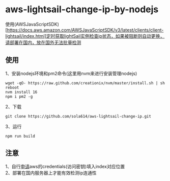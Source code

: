 # aws-lightsail-change-ip-by-nodejs
使用(AWSJavaScriptSDK)[https://docs.aws.amazon.com/AWSJavaScriptSDK/v3/latest/clients/client-lightsail/index.html]定时获取lightSail实例检查ip状态，如果被阻断则自动更换，请部署在国内，放在国外无法批量检测
## 使用
1、安装nodejs环境和pm2命令(这里用nvm来进行安装管理nodejs)
```
wget -qO- https://raw.github.com/creationix/nvm/master/install.sh | sh
reboot
nvm install 16
npm i pm2 -g
```
2、下载
```
git clone https://github.com/sola614/aws-lightsail-change-ip.git
```
3、运行
```
npm run build
```
## 注意
1、自行[申请](https://console.aws.amazon.com/iam/home?region=ap-northeast-1#/security_credentials)aws的credentials(访问密钥)填入index对应位置  
2、部署在国内服务器上才能有效检测ip连通性

